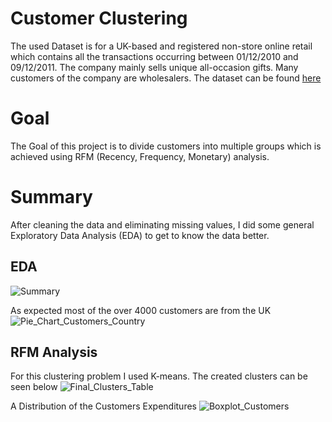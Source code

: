 # Customer Clustering
The used Dataset is for a UK-based and registered non-store online retail which contains all the transactions occurring between 01/12/2010 and 09/12/2011. 
The company mainly sells unique all-occasion gifts. Many customers of the company are wholesalers. The dataset can be found [here](https://www.kaggle.com/datasets/carrie1/ecommerce-data)

# Goal 
The Goal of this project is to divide customers into multiple groups which is achieved using RFM (Recency, Frequency, Monetary) analysis.

# Summary
After cleaning the data and eliminating missing values, I did some general Exploratory Data Analysis (EDA) to get to know the data better. 


## EDA
![Summary](https://user-images.githubusercontent.com/70484577/173429738-bef5897e-46ca-420f-b632-8ec185d4e426.JPG)


As expected most of the over 4000 customers are from the UK ![Pie_Chart_Customers_Country](https://user-images.githubusercontent.com/70484577/173429952-0d29ac2f-827b-48f7-bbf2-22938156485d.JPG)

## RFM Analysis
For this clustering problem I used K-means. The created clusters can be seen below
![Final_Clusters_Table](https://user-images.githubusercontent.com/70484577/173429156-3e5f258d-9258-4dff-9621-4e820db62f2f.JPG)

A Distribution of the Customers Expenditures ![Boxplot_Customers](https://user-images.githubusercontent.com/70484577/173430847-f1b3e5e8-7ff3-4874-8e02-4c4e7e346d8d.JPG)


